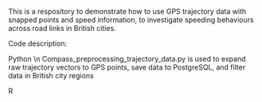 This is a respository to demonstrate how to use GPS trajectory data with snapped points and speed information, to investigate speeding behaviours across road links in British cities.

Code description:

Python \n
Compass_preprocessing_trajectory_data.py is used to expand raw trajectory vectors to GPS points, save data to PostgreSQL, and filter data in British city regions


R
